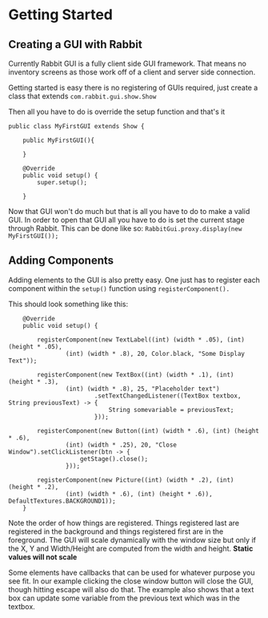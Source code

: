 ﻿﻿Getting Started
====================

Creating a GUI with Rabbit
--------------------------

Currently Rabbit GUI is a fully client side GUI framework. That means no inventory screens as those work off of a client and server side connection.

Getting started is easy there is no registering of GUIs required, just create a class that extends `com.rabbit.gui.show.Show`

Then all you have to do is override the setup function and that's it

```
public class MyFirstGUI extends Show {

    public MyFirstGUI(){

    }

    @Override
    public void setup() {
        super.setup();

    }
```

Now that GUI won't do much but that is all you have to do to make a valid GUI. In order to open that GUI all you have to do is set the current stage through Rabbit. This can be done like so: `RabbitGui.proxy.display(new MyFirstGUI());`


Adding Components
-----------------

Adding elements to the GUI is also pretty easy. One just has to register each component within the `setup()` function using `registerComponent().`

This should look something like this:

```
    @Override
    public void setup() {

        registerComponent(new TextLabel((int) (width * .05), (int) (height * .05),
                (int) (width * .8), 20, Color.black, "Some Display Text"));

        registerComponent(new TextBox((int) (width * .1), (int) (height * .3),
                (int) (width * .8), 25, "Placeholder text")
                        .setTextChangedListener((TextBox textbox, String previousText) -> {
                            String somevariable = previousText;
                        }));

        registerComponent(new Button((int) (width * .6), (int) (height * .6),
                (int) (width * .25), 20, "Close Window").setClickListener(btn -> {
                    getStage().close();
                }));

        registerComponent(new Picture((int) (width * .2), (int) (height * .2), 
                (int) (width * .6), (int) (height * .6)), DefaultTextures.BACKGROUND1));
    }
```

Note the order of how things are registered. Things registered last are registered in the background and things registered first are in the foreground. The GUI will scale dynamically with the window size but only if the X, Y and Width/Height are computed from the width and height. **Static values will not scale**

Some elements have callbacks that can be used for whatever purpose you see fit. In our example clicking the close window button will close the GUI, though hitting escape will also do that. The example also shows that a text box can update some variable from the previous text which was in the textbox.
